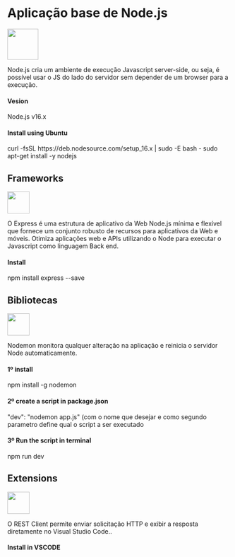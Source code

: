 # Aplicação base de Node.js

<img src="https://user-images.githubusercontent.com/59830792/187295094-3dd04636-fe46-43e0-94d7-3662ba08970e.png" height="70">

<p>Node.js cria um ambiente de execução Javascript server-side, ou seja, é possível usar o JS do lado do servidor sem depender de um browser para a execução.</p>

#### Vesion
<p>Node.js v16.x</p>

#### Install using Ubuntu
<p>curl -fsSL https://deb.nodesource.com/setup_16.x | sudo -E bash -
sudo apt-get install -y nodejs</p>



## Frameworks
<img src="https://user-images.githubusercontent.com/59830792/187295107-544b0e8a-0fc6-40f7-84ef-cc659528faca.png" height="50">

<p>O Express é uma estrutura de aplicativo da Web Node.js mínima e flexível que fornece um conjunto robusto de recursos para aplicativos da Web e móveis. Otimiza aplicações web e APIs utilizando o Node para executar o Javascript como linguagem Back end.</p>

#### Install
<p>npm install express --save</p>



## Bibliotecas
<img src="https://user-images.githubusercontent.com/59830792/187455099-cd3c3091-cf04-4aac-8487-9aeccce5db26.png" height="50">

<p>Nodemon monitora qualquer alteração na aplicação e reinicia o servidor Node automaticamente.</p>

#### 1º install
<p>npm install -g nodemon</p>

#### 2º create a script in package.json
<p>"dev": "nodemon app.js" (com o nome que desejar e como segundo parametro define qual o script a ser executado</p>

#### 3º Run the script in terminal
<p>npm run dev</p>



## Extensions
<img src="https://user-images.githubusercontent.com/59830792/187547800-02a726e0-db5b-4309-a8c1-322d8dbae4ee.png" height="50">

<p>O REST Client permite enviar solicitação HTTP e exibir a resposta diretamente no Visual Studio Code..</p>

#### Install in VSCODE

